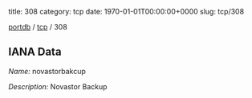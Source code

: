 title: 308
category: tcp
date: 1970-01-01T00:00:00+0000
slug: tcp/308

[portdb](/) / [tcp](/category/tcp.html) / 308


## IANA Data

_Name:_ novastorbakcup

_Description:_ Novastor Backup

